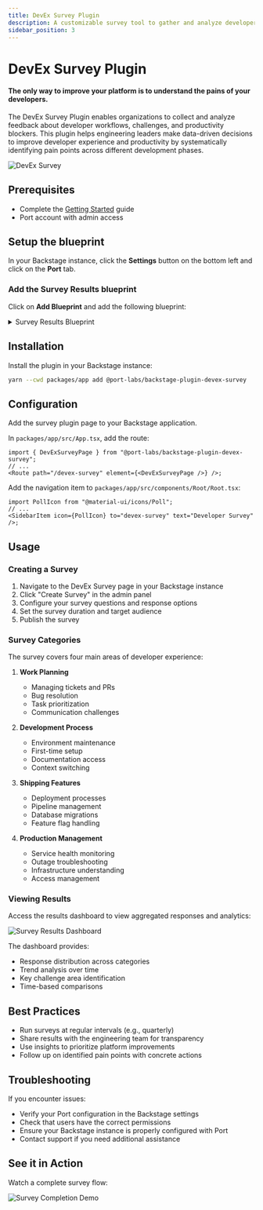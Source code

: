 ```yaml
---
title: DevEx Survey Plugin
description: A customizable survey tool to gather and analyze developer experience feedback across your organization.
sidebar_position: 3
---
```


# DevEx Survey Plugin

#### The only way to improve your platform is to understand the pains of your developers.

The DevEx Survey Plugin enables organizations to collect and analyze feedback about developer workflows, challenges, and productivity blockers. This plugin helps engineering leaders make data-driven decisions to improve developer experience and productivity by systematically identifying pain points across different development phases.

![DevEx Survey](/img/devex-survey/completing.gif)

## Prerequisites

- Complete the [Getting Started](/getting-started) guide
- Port account with admin access

## Setup the blueprint

In your Backstage instance, click the **Settings** button on the bottom left and click on the **Port** tab.

### Add the Survey Results blueprint

Click on **Add Blueprint** and add the following blueprint:

<details>
<summary>Survey Results Blueprint</summary>

```json
{
  "identifier": "survey_results",
  "title": "Survey Results",
  "icon": "Microservice",
  "schema": {
    "properties": {
      "blocking_your_flow": {
        "type": "string",
        "title": "Blocking Your Flow?",
        "enum": [
          "work_planning",
          "development_process",
          "shipping_features",
          "managing_production"
        ],
        "enumColors": {
          "work_planning": "lightGray",
          "development_process": "lightGray",
          "shipping_features": "lightGray",
          "managing_production": "lightGray"
        }
      },
      "work_planning_challenges": {
        "icon": "DefaultProperty",
        "title": "Work Planning Challenges",
        "type": "string",
        "enum": [
          "managing_tickets_prs",
          "resolving_bugs",
          "prioritizing_tasks",
          "fragmented_communication"
        ],
        "enumColors": {
          "managing_tickets_prs": "lightGray",
          "resolving_bugs": "lightGray",
          "prioritizing_tasks": "lightGray",
          "fragmented_communication": "lightGray"
        }
      },
      "development_process_challenges": {
        "type": "string",
        "title": "Development Process Challenges",
        "enum": [
          "maintaining_environment",
          "first_time_setup",
          "finding_documentation",
          "context_switching"
        ],
        "enumColors": {
          "maintaining_environment": "lightGray",
          "first_time_setup": "lightGray",
          "finding_documentation": "lightGray",
          "context_switching": "lightGray"
        }
      },
      "shipping_features_challenges": {
        "type": "string",
        "title": "Shipping Features Challenges",
        "enum": [
          "manual_deployments",
          "pipeline_failures",
          "running_migrations",
          "feature_toggles"
        ],
        "enumColors": {
          "manual_deployments": "lightGray",
          "pipeline_failures": "lightGray",
          "running_migrations": "lightGray",
          "feature_toggles": "lightGray"
        }
      },
      "managing_production_challenges": {
        "type": "string",
        "title": "Managing Production Challenges",
        "enum": [
          "service_health",
          "troubleshooting_outages",
          "understanding_infrastructure",
          "accessing_permissions"
        ],
        "enumColors": {
          "service_health": "lightGray",
          "troubleshooting_outages": "lightGray",
          "understanding_infrastructure": "lightGray",
          "accessing_permissions": "lightGray"
        }
      },
      "other_feedback": {
        "type": "string",
        "title": "Other feedback"
      },
      "email": {
        "type": "string",
        "title": "Email"
      }
    },
    "required": [
      "blocking_your_flow",
      "work_planning_challenges",
      "development_process_challenges",
      "shipping_features_challenges",
      "managing_production_challenges",
      "email"
    ]
  }
}
```

</details>

## Installation

Install the plugin in your Backstage instance:

```bash
yarn --cwd packages/app add @port-labs/backstage-plugin-devex-survey
```

## Configuration

Add the survey plugin page to your Backstage application.

In `packages/app/src/App.tsx`, add the route:

```tsx
import { DevExSurveyPage } from "@port-labs/backstage-plugin-devex-survey";
// ...
<Route path="/devex-survey" element={<DevExSurveyPage />} />;
```

Add the navigation item to `packages/app/src/components/Root/Root.tsx`:

```tsx
import PollIcon from "@material-ui/icons/Poll";
// ...
<SidebarItem icon={PollIcon} to="devex-survey" text="Developer Survey" />;
```

## Usage

### Creating a Survey

1. Navigate to the DevEx Survey page in your Backstage instance
2. Click "Create Survey" in the admin panel
3. Configure your survey questions and response options
4. Set the survey duration and target audience
5. Publish the survey

### Survey Categories

The survey covers four main areas of developer experience:

1. **Work Planning**

   - Managing tickets and PRs
   - Bug resolution
   - Task prioritization
   - Communication challenges

2. **Development Process**

   - Environment maintenance
   - First-time setup
   - Documentation access
   - Context switching

3. **Shipping Features**

   - Deployment processes
   - Pipeline management
   - Database migrations
   - Feature flag handling

4. **Production Management**
   - Service health monitoring
   - Outage troubleshooting
   - Infrastructure understanding
   - Access management

### Viewing Results

Access the results dashboard to view aggregated responses and analytics:

![Survey Results Dashboard](/img/devex-survey/results.png)

The dashboard provides:

- Response distribution across categories
- Trend analysis over time
- Key challenge area identification
- Time-based comparisons

## Best Practices

- Run surveys at regular intervals (e.g., quarterly)
- Share results with the engineering team for transparency
- Use insights to prioritize platform improvements
- Follow up on identified pain points with concrete actions

## Troubleshooting

If you encounter issues:

- Verify your Port configuration in the Backstage settings
- Check that users have the correct permissions
- Ensure your Backstage instance is properly configured with Port
- Contact support if you need additional assistance

## See it in Action

Watch a complete survey flow:

![Survey Completion Demo](/img/devex-survey/completing.gif)
